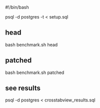 #!/bin/bash

psql -d postgres -t < setup.sql

## head
bash benchmark.sh head

## patched
bash benchmark.sh patched

## see results

psql -d postgres < crosstabview_results.sql

